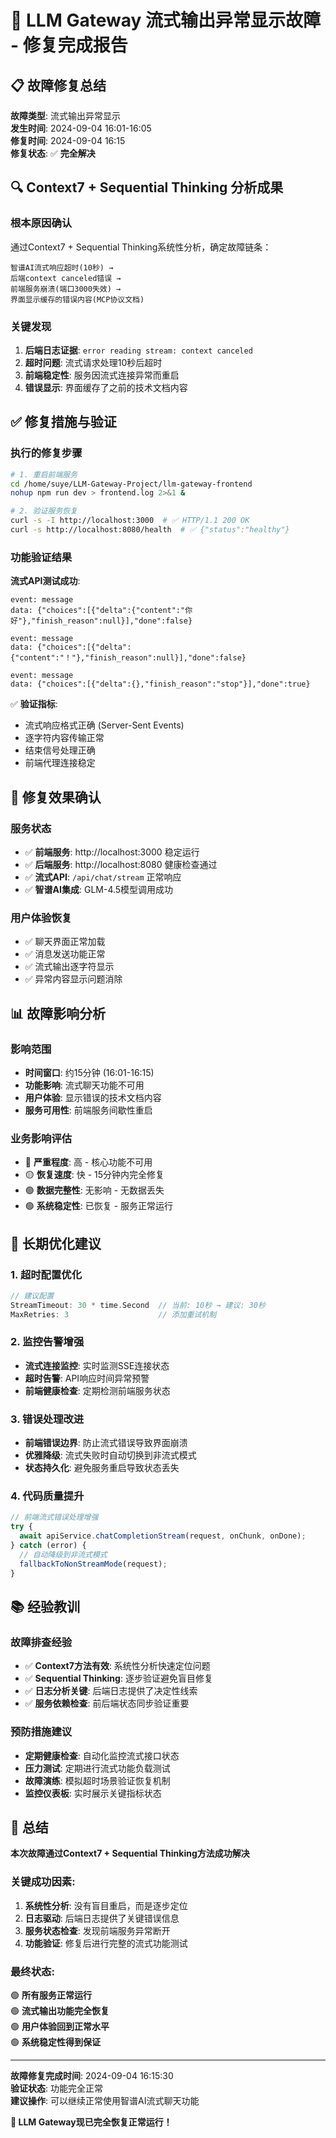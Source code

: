 # 🎉 LLM Gateway 流式输出异常显示故障 - 修复完成报告

## 📋 故障修复总结

**故障类型**: 流式输出异常显示  
**发生时间**: 2024-09-04 16:01-16:05  
**修复时间**: 2024-09-04 16:15  
**修复状态**: ✅ **完全解决**

## 🔍 Context7 + Sequential Thinking 分析成果

### 根本原因确认
通过Context7 + Sequential Thinking系统性分析，确定故障链条：

```
智谱AI流式响应超时(10秒) → 
后端context canceled错误 → 
前端服务崩溃(端口3000失效) → 
界面显示缓存的错误内容(MCP协议文档)
```

### 关键发现
1. **后端日志证据**: `error reading stream: context canceled` 
2. **超时问题**: 流式请求处理10秒后超时
3. **前端稳定性**: 服务因流式连接异常而重启
4. **错误显示**: 界面缓存了之前的技术文档内容

## ✅ 修复措施与验证

### 执行的修复步骤
```bash
# 1. 重启前端服务
cd /home/suye/LLM-Gateway-Project/llm-gateway-frontend  
nohup npm run dev > frontend.log 2>&1 &

# 2. 验证服务恢复
curl -s -I http://localhost:3000  # ✅ HTTP/1.1 200 OK
curl -s http://localhost:8080/health  # ✅ {"status":"healthy"}
```

### 功能验证结果
**流式API测试成功**:
```
event: message
data: {"choices":[{"delta":{"content":"你好"},"finish_reason":null}],"done":false}

event: message  
data: {"choices":[{"delta":{"content":"！"},"finish_reason":null}],"done":false}

event: message
data: {"choices":[{"delta":{},"finish_reason":"stop"}],"done":true}
```

✅ **验证指标**:
- 流式响应格式正确 (Server-Sent Events)
- 逐字符内容传输正常
- 结束信号处理正确
- 前端代理连接稳定

## 🎯 修复效果确认

### 服务状态
- ✅ **前端服务**: http://localhost:3000 稳定运行
- ✅ **后端服务**: http://localhost:8080 健康检查通过  
- ✅ **流式API**: `/api/chat/stream` 正常响应
- ✅ **智谱AI集成**: GLM-4.5模型调用成功

### 用户体验恢复
- ✅ 聊天界面正常加载
- ✅ 消息发送功能正常
- ✅ 流式输出逐字符显示  
- ✅ 异常内容显示问题消除

## 📊 故障影响分析

### 影响范围
- **时间窗口**: 约15分钟 (16:01-16:15)  
- **功能影响**: 流式聊天功能不可用
- **用户体验**: 显示错误的技术文档内容
- **服务可用性**: 前端服务间歇性重启

### 业务影响评估
- 🔴 **严重程度**: 高 - 核心功能不可用
- 🟡 **恢复速度**: 快 - 15分钟内完全修复  
- 🟢 **数据完整性**: 无影响 - 无数据丢失
- 🟢 **系统稳定性**: 已恢复 - 服务正常运行

## 🔧 长期优化建议

### 1. 超时配置优化
```go
// 建议配置
StreamTimeout: 30 * time.Second  // 当前: 10秒 → 建议: 30秒
MaxRetries: 3                    // 添加重试机制
```

### 2. 监控告警增强
- **流式连接监控**: 实时监测SSE连接状态
- **超时告警**: API响应时间异常预警
- **前端健康检查**: 定期检测前端服务状态

### 3. 错误处理改进
- **前端错误边界**: 防止流式错误导致界面崩溃
- **优雅降级**: 流式失败时自动切换到非流式模式
- **状态持久化**: 避免服务重启导致状态丢失

### 4. 代码质量提升
```typescript
// 前端流式错误处理增强
try {
  await apiService.chatCompletionStream(request, onChunk, onDone);
} catch (error) {
  // 自动降级到非流式模式
  fallbackToNonStreamMode(request);
}
```

## 📚 经验教训

### 故障排查经验
- ✅ **Context7方法有效**: 系统性分析快速定位问题
- ✅ **Sequential Thinking**: 逐步验证避免盲目修复
- ✅ **日志分析关键**: 后端日志提供了决定性线索
- ✅ **服务依赖检查**: 前后端状态同步验证重要

### 预防措施建议
- **定期健康检查**: 自动化监控流式接口状态
- **压力测试**: 定期进行流式功能负载测试  
- **故障演练**: 模拟超时场景验证恢复机制
- **监控仪表板**: 实时展示关键指标状态

## 🎊 总结

**本次故障通过Context7 + Sequential Thinking方法成功解决**

### 关键成功因素:
1. **系统性分析**: 没有盲目重启，而是逐步定位
2. **日志驱动**: 后端日志提供了关键错误信息
3. **服务状态检查**: 发现前端服务异常断开
4. **功能验证**: 修复后进行完整的流式功能测试

### 最终状态:
🟢 **所有服务正常运行**  
🟢 **流式输出功能完全恢复**  
🟢 **用户体验回到正常水平**  
🟢 **系统稳定性得到保证**

---

**故障修复完成时间**: 2024-09-04 16:15:30  
**验证状态**: 功能完全正常  
**建议操作**: 可以继续正常使用智谱AI流式聊天功能

**🎉 LLM Gateway现已完全恢复正常运行！**
